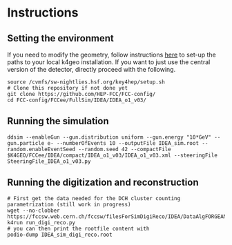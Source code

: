 # Instructions

## Setting the environment
If you need to modify the geometry, follow instructions [here](https://fcc-ee-detector-full-sim.docs.cern.ch/Key4hep/) to set-up the paths to your local k4geo installation. If you want to just use the central version of the detector, directly proceed with the following.

```
source /cvmfs/sw-nightlies.hsf.org/key4hep/setup.sh
# Clone this repository if not done yet
git clone https://github.com/HEP-FCC/FCC-config/
cd FCC-config/FCCee/FullSim/IDEA/IDEA_o1_v03/
```

## Running the simulation
```
ddsim --enableGun --gun.distribution uniform --gun.energy "10*GeV" --gun.particle e- --numberOfEvents 10 --outputFile IDEA_sim.root --random.enableEventSeed --random.seed 42 --compactFile $K4GEO/FCCee/IDEA/compact/IDEA_o1_v03/IDEA_o1_v03.xml --steeringFile SteeringFile_IDEA_o1_v03.py
```

## Running the digitization and reconstruction
```
# First get the data needed for the DCH cluster counting parametrization (still work in progress)
wget --no-clobber https://fccsw.web.cern.ch/fccsw/filesForSimDigiReco/IDEA/DataAlgFORGEANT.root
k4run run_digi_reco.py
# you can then print the rootfile content with
podio-dump IDEA_sim_digi_reco.root  
```
